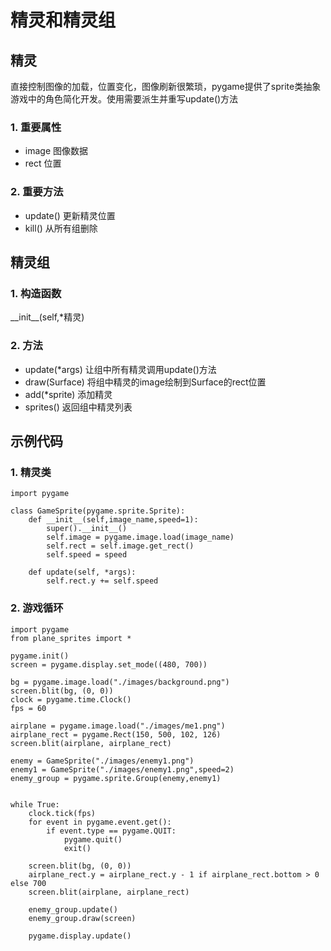 # 精灵和精灵组
## 精灵
直接控制图像的加载，位置变化，图像刷新很繁琐，pygame提供了sprite类抽象游戏中的角色简化开发。使用需要派生并重写update()方法
### 1. 重要属性
-   image 图像数据
-   rect 位置
### 2. 重要方法
-   update() 更新精灵位置
-   kill() 从所有组删除
 
## 精灵组
### 1. 构造函数
\_\_init\_\_(self,*精灵)
### 2. 方法
-   update(*args) 让组中所有精灵调用update()方法
-   draw(Surface) 将组中精灵的image绘制到Surface的rect位置
-   add(*sprite) 添加精灵
-   sprites() 返回组中精灵列表
## 示例代码
### 1. 精灵类
```
import pygame
 
class GameSprite(pygame.sprite.Sprite):
    def __init__(self,image_name,speed=1):
        super().__init__()
        self.image = pygame.image.load(image_name)
        self.rect = self.image.get_rect()
        self.speed = speed
 
    def update(self, *args):
        self.rect.y += self.speed
```
### 2. 游戏循环
```
import pygame
from plane_sprites import *
 
pygame.init()
screen = pygame.display.set_mode((480, 700))
 
bg = pygame.image.load("./images/background.png")
screen.blit(bg, (0, 0))
clock = pygame.time.Clock()
fps = 60
 
airplane = pygame.image.load("./images/me1.png")
airplane_rect = pygame.Rect(150, 500, 102, 126)
screen.blit(airplane, airplane_rect)
 
enemy = GameSprite("./images/enemy1.png")
enemy1 = GameSprite("./images/enemy1.png",speed=2)
enemy_group = pygame.sprite.Group(enemy,enemy1)
 
 
while True:
    clock.tick(fps)
    for event in pygame.event.get():
        if event.type == pygame.QUIT:
            pygame.quit()
            exit()
 
    screen.blit(bg, (0, 0))
    airplane_rect.y = airplane_rect.y - 1 if airplane_rect.bottom > 0 else 700
    screen.blit(airplane, airplane_rect)
 
    enemy_group.update()
    enemy_group.draw(screen)
 
    pygame.display.update()
 
```